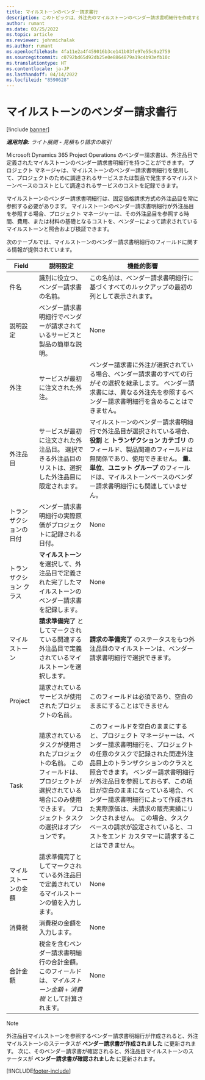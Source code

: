```yaml
---
title: マイルストーンのベンダー請求書行
description: このトピックは、外注先のマイルストーンのベンダー請求書明細行を作成する方法を説明しています。
author: rumant
ms.date: 03/25/2022
ms.topic: article
ms.reviewer: johnmichalak
ms.author: rumant
ms.openlocfilehash: 4fa11e2a4f459016b3ce141b03fe97e55c9a2759
ms.sourcegitcommit: c0792bd65d92db25e0e8864879a19c4b93efb10c
ms.translationtype: HT
ms.contentlocale: ja-JP
ms.lasthandoff: 04/14/2022
ms.locfileid: "8590628"
---
```

# <a name="vendor-invoice-lines-for-milestones"></a>マイルストーンのベンダー請求書行

[!include [banner](../../includes/dataverse-preview.md)]

_**適用対象:** ライト展開 - 見積もり請求の取引_

Microsoft Dynamics 365 Project Operations のベンダー請求書は、外注品目で定義されたマイルストーンのベンダー請求書明細行を持つことができます。 プロジェクト マネージャは、マイルストーンのベンダー請求書明細行を使用して、プロジェクトのために調達されるサービスまたは製品で発生するマイルストーンベースのコストとして調達されるサービスのコストを記録できます。

マイルストーンのベンダー請求書明細行は、固定価格請求方式の外注品目を常に参照する必要があります。 マイルストーンのベンダー請求書明細行が外注品目を参照する場合、プロジェクト マネージャーは、その外注品目を参照する時間、費用、または材料の基礎となるコストを、ベンダーによって請求されているマイルストーンと照合および検証できます。

次のテーブルでは、マイルストーンのベンダー請求書明細行のフィールドに関する情報が提供されています。

| Field | 説明設定 | 機能的影響 |
| --- | --- | --- |
| 件名 | 識別に役立つ、ベンダー請求書の名前。 | この名前は、ベンダー請求書明細行に基づくすべてのルックアップの最初の列として表示されます。 |
| 説明設定 | ベンダー請求書明細行でベンダーが請求されているサービスと製品の簡単な説明。 | None |
| 外注 | サービスが最初に注文された外注。 | ベンダー請求書に外注が選択されている場合、ベンダー請求書のすべての行がその選択を継承します。 ベンダー請求書には、異なる外注先を参照するベンダー請求書明細行を含めることはできません。 |
| 外注品目 | サービスが最初に注文された外注品目。 選択できる外注品目のリストは、選択した外注品目に限定されます。 | マイルストーンのベンダー請求書明細行で外注品目が選択されている場合、**役割** と **トランザクション カテゴリ** のフィールド、製品関連のフィールドは無関係であり、使用できません。 **量**、**単位**、**ユニット グループ** のフィールドは、マイルストーンベースのベンダー請求書明細行にも関連していません。 |
| トランザクションの日付 | ベンダー請求書明細行の実際原価がプロジェクトに記録される日付。 | None |
| トランザクション クラス | **マイルストーン** を選択して、外注品目で定義された完了したマイルストーンのベンダー請求書を記録します。 | None |
| マイルストーン | **請求準備完了** としてマークされている関連する外注品目で定義されているマイルストーンを選択します。 | **請求の準備完了** のステータスをもつ外注品目のマイルストーンは、ベンダー請求書明細行で選択できます。 |
| Project | 請求されているサービスが使用されたプロジェクトの名前。 | このフィールドは必須であり、空白のままにすることはできません |
| Task | 請求されているタスクが使用されたプロジェクトの名前。 このフィールドは、プロジェクトが選択されている場合にのみ使用できます。 プロジェクト タスクの選択はオプションです。 | このフィールドを空白のままにすると、プロジェクト マネージャーは、ベンダー請求書明細行を、プロジェクトの任意のタスクで記録された関連外注品目上のトランザクションのクラスと照合できます。 ベンダー請求書明細行が外注品目を参照しておらず、この項目が空白のままになっている場合、ベンダー請求書明細行によって作成された実際原価は、未請求の販売実績にリンクされません。 この場合、タスク ベースの請求が設定されていると、コストをエンド カスタマーに請求することはできません。 |
| マイルストーンの金額 | 請求準備完了としてマークされている外注品目で定義されているマイルストーンの値を入力します。 | None |
| 消費税 | 消費税の金額を入力します。 | None |
| 合計金額 | 税金を含むベンダー請求書明細行の合計金額。 このフィールドは、*マイルストーン金額* + *消費税* として計算されます。 | None |

> [!NOTE]
> 外注品目マイルストーンを参照するベンダー請求書明細行が作成されると、外注マイルストーンのステータスが **ベンダー請求書が作成されました** に更新されます。 次に、そのベンダー請求書が確認されると、外注品目マイルストーンのステータスが **ベンダー請求書が確認されました** に更新されます。

[!INCLUDE[footer-include](../../includes/footer-banner.md)]
